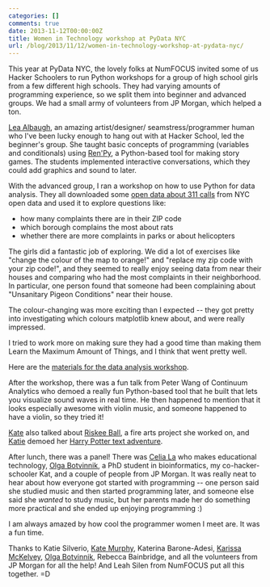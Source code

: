 ```yaml
---
categories: []
comments: true
date: 2013-11-12T00:00:00Z
title: Women in Technology workshop at PyData NYC
url: /blog/2013/11/12/women-in-technology-workshop-at-pydata-nyc/
---
```


This year at PyData NYC, the lovely folks at NumFOCUS invited some of us Hacker
Schoolers to run Python workshops for a group of high school girls from a few
different high schools. They had varying amounts of programming experience, so
we split them into beginner and advanced groups. We had a small army of
volunteers from JP Morgan, which helped a ton.

[Lea Albaugh](http://www.instamatique.com/lea), an amazing artist/designer/
seamstress/programmer human who I've been lucky enough to hang out with at
Hacker School, led the beginner's group. She taught basic concepts of
programming (variables and conditionals) using [Ren'Py](http://www.renpy.org/),
a Python-based tool for making story games. The students implemented
interactive conversations, which they could add graphics and sound to later.

With the advanced group, I ran a workshop on how to use Python for data
analysis. They all downloaded some [open data about 311 calls](https://nycopendata.socrata.com/Social-Services/311-Service-Requests-from-2010-to-Present/) from NYC open
data and used it to explore questions like:

* how many complaints there are in their ZIP code
* which borough complains the most about rats
* whether there are more complaints in parks or about helicopters

The girls did a fantastic job of exploring. We did a lot of exercises like
"change the colour of the map to orange!" and "replace my zip code with your
zip code!", and they seemed to really enjoy seeing data from near their houses
and comparing who had the most complaints in their neighborhood. In particular,
one person found that someone had been complaining about "Unsanitary Pigeon
Conditions" near their house.

The colour-changing was more exciting than I expected -- they got pretty into
investigating which colours matplotlib knew about, and were really impressed.

I tried to work more on making sure they had a good time than making them
Learn the Maximum Amount of Things, and I think that went pretty well.

Here are the <a href="http://nbviewer.ipython.org/urls/raw.github.com/jvns/talks/master/pydatanyc2013/PyData%20NYC%202013%20tutorial%20(morning).ipynb">materials for the data analysis workshop</a>.

After the workshop, there was a fun talk from Peter Wang of Continuum
Analytics who demoed a really fun Python-based tool that he built that lets you
visualize sound waves in real time. He then happened to mention that it looks
especially awesome with violin music, and someone happened to have a violin,
so they tried it!

[Kate](http://kate.io) also talked about [Riskee Ball](http://www.youtube.com/watch?v=2rl5Iobvd6g), 
a fire arts project she worked on, and [Katie](https://github.com/astrosilverio/) demoed her 
[Harry Potter text adventure](https://github.com/astrosilverio/game).

After lunch, there was a panel! There was [Celia La](https://twitter.com/celiala) who makes 
educational technology, [Olga Botvinnik](http://olgabotvinnik.com/), a PhD student in bioinformatics,
my co-hacker-schooler Kat, and a couple of people from JP Morgan. It was
really neat to hear about how everyone got started with programming -- one
person said she studied music and then started programming later, and someone
else said she *wanted* to study music, but her parents made her do
something more practical and she ended up enjoying programming :)

I am always amazed by how cool the programmer women I meet are. It was a fun time.

Thanks to Katie Silverio, [Kate Murphy](http://kate.io), Katerina Barone-Adesi, 
[Karissa McKelvey](http://karissamck.com/), [Olga Botvinnik](http://olgabotvinnik.com/), 
Rebecca Bainbridge, and all the volunteers from JP Morgan for all the help! 
And Leah Silen from NumFOCUS put all this together. =D


